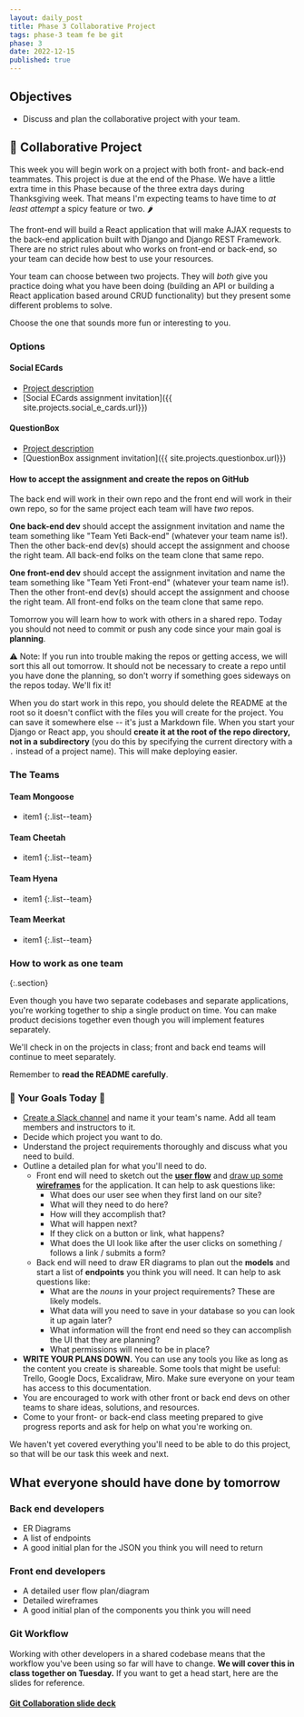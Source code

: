 ```yaml
---
layout: daily_post
title: Phase 3 Collaborative Project
tags: phase-3 team fe be git
phase: 3
date: 2022-12-15
published: true
---
```



## Objectives

- Discuss and plan the collaborative project with your team.

## 🎯 Collaborative Project

This week you will begin work on a project with both front- and back-end teammates. This project is due at the end of the Phase. We have a little extra time in this Phase because of the three extra days during Thanksgiving week. That means I'm expecting teams to have time to _at least attempt_ a spicy feature or two. 🌶️

The front-end will build a React application that will make AJAX requests to the back-end application built with Django and Django REST Framework. There are no strict rules about who works on front-end or back-end, so your team can decide how best to use your resources.

Your team can choose between two projects. They will _both_ give you practice doing what you have been doing (building an API or building a React application based around CRUD functionality) but they present some different problems to solve.

Choose the one that sounds more fun or interesting to you.

### Options

#### Social ECards

- [Project description](https://github.com/momentum-projects/group--social-cards/blob/main/README.md)
- [Social ECards assignment invitation]({{ site.projects.social_e_cards.url}})

#### QuestionBox

- [Project description](https://github.com/momentum-projects/group--questionbox/blob/main/README.md)
- [QuestionBox assignment invitation]({{ site.projects.questionbox.url}})

#### How to accept the assignment and create the repos on GitHub

The back end will work in their own repo and the front end will work in their own repo, so for the same project each team will have _two_ repos.

**One back-end dev** should accept the assignment invitation and name the team something like "Team Yeti Back-end" (whatever your team name is!). Then the other back-end dev(s) should accept the assignment and choose the right team. All back-end folks on the team clone that same repo.

**One front-end dev** should accept the assignment invitation and name the team something like "Team Yeti Front-end" (whatever your team name is!). Then the other front-end dev(s) should accept the assignment and choose the right team. All front-end folks on the team clone that same repo.

Tomorrow you will learn how to work with others in a shared repo. Today you should not need to commit or push any code since your main goal is **planning**.

⚠️ Note: If you run into trouble making the repos or getting access, we will sort this all out tomorrow. It should not be necessary to create a repo until you have done the planning, so don't worry if something goes sideways on the repos today. We'll fix it!

When you do start work in this repo, you should delete the README at the root so it doesn't conflict with the files you will create for the project. You can save it somewhere else -- it's just a Markdown file. When you start your Django or React app, you should **create it at the root of the repo directory, not in a subdirectory** (you do this by specifying the current directory with a `.` instead of a project name). This will make deploying easier.

### The Teams


#### Team Mongoose

- item1
{:.list--team}

#### Team Cheetah

- item1
{:.list--team}

#### Team Hyena

- item1
{:.list--team}

#### Team Meerkat

- item1
{:.list--team}

### How to work as one team
{:.section}

Even though you have two separate codebases and separate applications, you're working together to ship a single product on time. You can make product decisions together even though you will implement features separately.

We'll check in on the projects in class; front and back end teams will continue to meet separately.

Remember to **read the README carefully**.

### 🥅 Your Goals Today 🥅

- [Create a Slack channel](https://slack.com/help/articles/201402297-Create-a-channel) and name it your team's name. Add all team members and instructors to it.
- Decide which project you want to do.
- Understand the project requirements thoroughly and discuss what you need to build.
- Outline a detailed plan for what you'll need to do.
    - Front end will need to sketch out the **[user flow](https://signalvnoise.com/posts/1926-a-shorthand-for-designing-ui-flows)** and [draw up some **wireframes**](https://xd.adobe.com/ideas/process/wireframing/wireframe-design-101/) for the application. It can help to ask questions like:
        - What does our user see when they first land on our site?
        - What will they need to do here?
        - How will they accomplish that?
        - What will happen next?
        - If they click on a button or link, what happens?
        - What does the UI look like after the user clicks on something / follows a link / submits a form?
    - Back end will need to draw ER diagrams to plan out the **models** and start a list of **endpoints** you think you will need. It can help to ask questions like:
        - What are the _nouns_ in your project requirements? These are likely models.
        - What data will you need to save in your database so you can look it up again later?
        - What information will the front end need so they can accomplish the UI that they are planning?
        - What permissions will need to be in place?
- **WRITE YOUR PLANS DOWN.** You can use any tools you like as long as the content you create is shareable. Some tools that might be useful: Trello, Google Docs, Excalidraw, Miro. Make sure everyone on your team has access to this documentation.
- You are encouraged to work with other front or back end devs on other teams to share ideas, solutions, and resources.
- Come to your front- or back-end class meeting prepared to give progress reports and ask for help on what you're working on.

We haven't yet covered everything you'll need to be able to do this project, so that will be our task this week and next.

## What everyone should have done by tomorrow

### Back end developers

- ER Diagrams
- A list of endpoints
- A good initial plan for the JSON you think you will need to return

### Front end developers

- A detailed user flow plan/diagram
- Detailed wireframes
- A good initial plan of the components you think you will need

### Git Workflow

Working with other developers in a shared codebase means that the workflow you've been using so far will have to change. **We will cover this in class together on Tuesday.** If you want to get a head start, here are the slides for reference.

#### [Git Collaboration slide deck](https://slides.com/amy_nc/git-collaboration)
